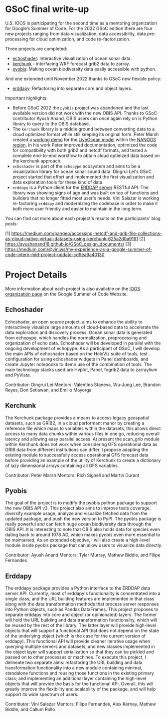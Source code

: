 # GSoC final write-up

U.S. IOOS is participating for the second time as a mentoring organization for Google’s Summer of Code.
For the 2022 GSoC edition there are four new projects ranging from data visualization, data accessibility, data pre-processing for cloud optimization, and code re-factorization.

Three projects are completed:

- [echoshader](https://github.com/OSOceanAcoustics/echoshader/wiki/Google-Summer-of-Code-2022): Interactive visualization of ocean sonar data.
- [kerchunk](https://github.com/fsspec/GSoC-kechunk-2022/blob/main/GSOC_monitor.md) - interfacing WRF forecast grib2 data to zarray.
- [pyobis](https://ayushanand18.github.io/GSoC_design_documents/): Making ocean biodiversity data easily accessible with python.

And one extended until November 2022 thanks to GSoC new flexible policy:

- [erddapy](https://github.com/ioos/erddapy/issues?q=label%3AGSoC22+is%3Aclosed): Refactoring into separate core and object layers.

Important highlights:

- Before GSoC 2022 the `pyobis` project was abandoned and the last available version did not work with the new OBIS API. Thanks to GSoC contributor Ayush Anand, OBIS users can once again rely on is Python library to query to the OBIS database.
-  The `kerchunk` library is a middle ground between converting data to a cloud optimized format while still keeping its original form. Peter Marsh created a [working demo](https://nbviewer.org/gist/peterm790/a977137f5335bb74a8038a27841317b0) for the [LiveOcean model](https://faculty.washington.edu/pmacc/LO/LiveOcean.html) within the [NANOOS region](http://www.nanoos.org/). In his work Peter improved documentation, optimized the code for compatibility with both grib2 and netcdf formats, and tested a complete end-to-end workflow to obtain cloud optimzed data based on the kerchunk approach.
-  `echoshader` is part of the `echopype` ecosystem and aims to be a visualization library for ocean sonar sound data. Dingrui Lei's GSoC project started that effort and implemented the first visualization and data exploration tools for these kind of data.
-  `erddapy` is a Python client for the [ERDDAP server](https://coastwatch.pfeg.noaa.gov/erddap/index.html) RESTful API. The library was showing signs of age and was built on top of functions and builders that no longer fitted most user's needs. Vini Salazar is working re-factoring `erddapy` and modernizing the codebase in order to make it both more user friendly and easier to maintain in the long term.


You can find out more about each project's results on the participants' blog posts:

[1] https://medium.com/pangeo/accessing-netcdf-and-grib-file-collections-as-cloud-native-virtual-datasets-using-kerchunk-625a2d0a9191
[2] https://ayushanand18.github.io/GSoC_design_documents/
[3] https://medium.com/@viniws/my-experience-as-a-google-summer-of-code-intern-mid-project-update-cd9ea9a40130

# Project Details
More information about each project is also available on the [IOOS organization page](https://summerofcode.withgoogle.com/programs/2022/organizations/ioos) on the Google Summer of Code Website.


## Echoshader

Echoshader, an open source project, aims to enhance the ability to interactively visualize large amounts of cloud-based data to accelerate the data exploration and discovery process. Ocean sonar data is generated from echopype, which handles the normalization, preprocessing and organization of echo data. Echoshader will be developed in parallel with the ongoing development of echopype. As a participant of GSoC, I will develop the main APIs of echoshader based on the HoloViz suite of tools, test configuration for using echoshader widgets in Panel dashboards, and create Jupyter notebooks to demo use of the combination of tools. The main technology stacks used are Hvplot, Panel, fogrib2 data to zarraylium and PyVista.

Contributor: Dingrui Lei
Mentors: Valentina Staneva, Wu-Jung Lee, Brandon Reyes, Don Setiawan, and Emilio Mayorga

## Kerchunk

The Kerchunk package provides a means to access legacy geospatial datasets, such as GRIB2, in a cloud performant manor by creating a reference file which maps to variables within the datasets, this allows direct access to many data chunks within various files in one go, reducing overall latency and allowing easy parallel access. At present the scan_grib module within Kerchunk does not work when considering GFS operational data as GRIB data from different institutions can differ. I propose adapting the existing module to successfully access operational GFS forecast data before providing an example of the utility of Kerchunk to create a dictionary of lazy dimensional arrays containing all GFS variables.

Contributor: Peter Marsh
Mentors: Rich Signell and Martin Durant

## Pyobis

The goal of the project is to modify the pyobis python package to support the new OBIS API v3. This project also aims to improve tests coverage, diversify example usage, analyze and visualize fetched data from the updated package, and push the new version to PyPI. The pyobis package is really powerful and can fetch huge ocean biodiversity data through the OBIS API. It is interesting to note that OBIS also holds data for species even dating back to around 1078 AD, which makes pyobis even more essential to be maintained. As an extended objective, I will also create a high-level module inside pyobis package that can allow users to visualize data directly.

Contributor: Ayush Anand
Mentors: Tylar Murray, Mathew Biddle, and Filipe Fernandes

## Erddapy

The erddapy package provides a Python interface to the ERDDAP data server API. Currently, most of erddapy's functionality is concentrated into a single class, and the URL building features are implemented in that class along with the data transformation methods that process server responses into Python objects, such as Pandas DataFrames. This project proposes to separate erddapy into core and object (or opinionated) layers. The former will hold the URL building and data transformation functionality, which will be reused by the rest of the library. The latter layer will provide high-level objects that will support a functional API that does not depend on the state of the underlying object (which is the case for the current version of erddapy). This functional API will provide cleaner iterative usage when querying multiple servers and datasets, and new classes implemented in the object layer will support serialization so that they can be pickled and passed on to other processes or machines. To execute this project, I delineate two separate aims: refactoring the URL building and data transformation functionality into a new module containing minimal, standalone functions and reusing those functions in the existing primary class; and implementing an additional layer containing the high-level objects that will provide the basis for the functional API. Overall, this will greatly improve the flexibility and scalability of the package, and will help support its wide spectrum of users.

Contributor: Vini Salazar
Mentors: Filipe Fernandes, Alex Kerney, Mathew Biddle, and Callum Rollo

